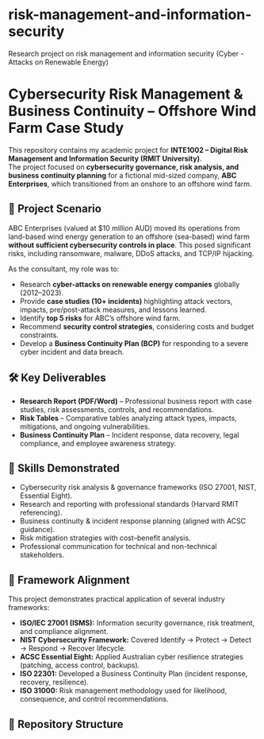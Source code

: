 # risk-management-and-information-security
Research project on risk management and information security (Cyber - Attacks on Renewable Energy)
# Cybersecurity Risk Management & Business Continuity – Offshore Wind Farm Case Study

This repository contains my academic project for **INTE1002 – Digital Risk Management and Information Security (RMIT University)**.  
The project focused on **cybersecurity governance, risk analysis, and business continuity planning** for a fictional mid-sized company, **ABC Enterprises**, which transitioned from an onshore to an offshore wind farm.

## 📌 Project Scenario
ABC Enterprises (valued at $10 million AUD) moved its operations from land-based wind energy generation to an offshore (sea-based) wind farm **without sufficient cybersecurity controls in place**. This posed significant risks, including ransomware, malware, DDoS attacks, and TCP/IP hijacking.

As the consultant, my role was to:
- Research **cyber-attacks on renewable energy companies** globally (2012–2023).
- Provide **case studies (10+ incidents)** highlighting attack vectors, impacts, pre/post-attack measures, and lessons learned.
- Identify **top 5 risks** for ABC’s offshore wind farm.
- Recommend **security control strategies**, considering costs and budget constraints.
- Develop a **Business Continuity Plan (BCP)** for responding to a severe cyber incident and data breach.

## 🛠️ Key Deliverables
- **Research Report (PDF/Word)** – Professional business report with case studies, risk assessments, controls, and recommendations.
- **Risk Tables** – Comparative tables analyzing attack types, impacts, mitigations, and ongoing vulnerabilities.
- **Business Continuity Plan** – Incident response, data recovery, legal compliance, and employee awareness strategy.

## 🔑 Skills Demonstrated
- Cybersecurity risk analysis & governance frameworks (ISO 27001, NIST, Essential Eight).
- Research and reporting with professional standards (Harvard RMIT referencing).
- Business continuity & incident response planning (aligned with ACSC guidance).
- Risk mitigation strategies with cost–benefit analysis.
- Professional communication for technical and non-technical stakeholders.

## 🧩 Framework Alignment
This project demonstrates practical application of several industry frameworks:
- **ISO/IEC 27001 (ISMS):** Information security governance, risk treatment, and compliance alignment.  
- **NIST Cybersecurity Framework:** Covered Identify → Protect → Detect → Respond → Recover lifecycle.  
- **ACSC Essential Eight:** Applied Australian cyber resilience strategies (patching, access control, backups).  
- **ISO 22301:** Developed a Business Continuity Plan (incident response, recovery, resilience).  
- **ISO 31000:** Risk management methodology used for likelihood, consequence, and control recommendations.  

## 📂 Repository Structure
